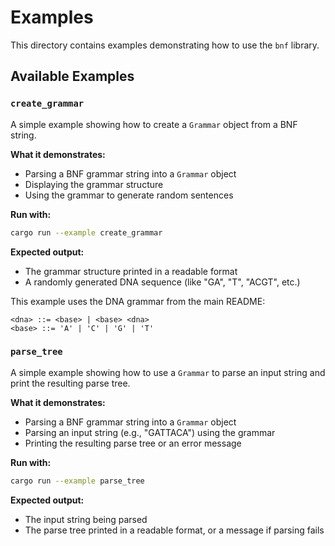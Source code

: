 # Examples

This directory contains examples demonstrating how to use the `bnf` library.

## Available Examples

### `create_grammar`

A simple example showing how to create a `Grammar` object from a BNF string.

**What it demonstrates:**

- Parsing a BNF grammar string into a `Grammar` object
- Displaying the grammar structure
- Using the grammar to generate random sentences

**Run with:**

```bash
cargo run --example create_grammar
```

**Expected output:**

- The grammar structure printed in a readable format
- A randomly generated DNA sequence (like "GA", "T", "ACGT", etc.)

This example uses the DNA grammar from the main README:

```bnf
<dna> ::= <base> | <base> <dna>
<base> ::= 'A' | 'C' | 'G' | 'T'
```

### `parse_tree`

A simple example showing how to use a `Grammar` to parse an input string and
print the resulting parse tree.

**What it demonstrates:**

- Parsing a BNF grammar string into a `Grammar` object
- Parsing an input string (e.g., "GATTACA") using the grammar
- Printing the resulting parse tree or an error message

**Run with:**

```bash
cargo run --example parse_tree
```

**Expected output:**

- The input string being parsed
- The parse tree printed in a readable format, or a message if parsing fails
